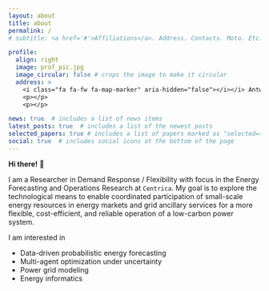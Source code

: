```yaml
---
layout: about
title: about
permalink: /
# subtitle: <a href='#'>Affiliations</a>. Address. Contacts. Moto. Etc.

profile:
  align: right
  image: prof_pic.jpg
  image_circular: false # crops the image to make it circular
  address: >
    <i class="fa fa-fw fa-map-marker" aria-hidden="false"></i></i> Antwerp, Belgium</li>
    <p></p>
    <p></p>

news: true  # includes a list of news items
latest_posts: true  # includes a list of the newest posts
selected_papers: true # includes a list of papers marked as "selected={true}"
social: true  # includes social icons at the bottom of the page
---
```


**Hi there!** :wave:

I am a Researcher in Demand Response / Flexibility with focus in the Energy Forecasting and Operations Research at `Centrica`. My goal is to explore the technological means to enable coordinated participation of small-scale energy resources in energy markets and grid ancillary services for a more flexible, cost-efficient, and reliable operation of a low-carbon power system.

I am interested in
- Data-driven probabilistic energy forecasting
- Multi-agent optimization under uncertainty
- Power grid modeling
- Energy informatics